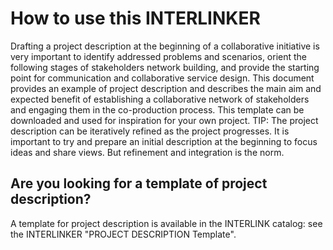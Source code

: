 # How to use this INTERLINKER
Drafting a project description at the beginning of a collaborative initiative is very important to identify addressed problems and scenarios, orient the following stages of stakeholders network building, and provide the starting point for communication and collaborative service design. This document provides an example of project description and describes the main aim and expected benefit of establishing a collaborative network of stakeholders and engaging them in the co-production process. 
This template can be downloaded and used for inspiration for your own project. 
TIP: The project description can be iteratively refined as the project progresses. It is important to try and prepare an initial description at the beginning to focus ideas and share views. But refinement and integration is the norm.


## Are you looking for a template of project description?
A template for project description is available in the INTERLINK catalog: see the INTERLINKER "PROJECT DESCRIPTION Template".

